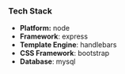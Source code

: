### Tech Stack
- **Platform:** node
- **Framework**: express
- **Template Engine**: handlebars
- **CSS Framework**: bootstrap
- **Database**: mysql